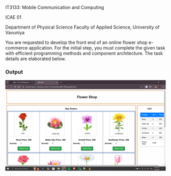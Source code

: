IT3133: Mobile Communication and Computing

ICAE 01

Department of Physical Science
Faculty of Applied Science, University of Vavuniya

You are requested to develop the front end of an online flower shop e-commerce application.
For the initial step, you must complete the given task with efficient programming methods
and component architecture. The task details are elaborated below.

### Output
![output image](/output/ICA01.png)